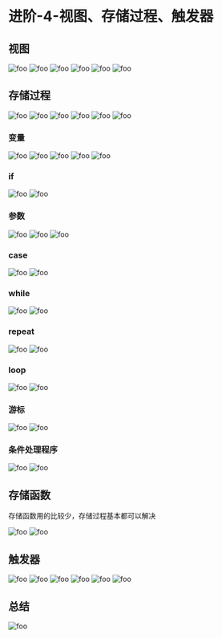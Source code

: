 # 进阶-4-视图、存储过程、触发器

## 视图

  <img :src="$withBase('/mysql/jinjie/sqlSy67.png')" alt="foo">
  <img :src="$withBase('/mysql/jinjie/sqlSy68.png')" alt="foo">
  <img :src="$withBase('/mysql/jinjie/sqlSy69.png')" alt="foo">
  <img :src="$withBase('/mysql/jinjie/sqlSy70.png')" alt="foo">
  <img :src="$withBase('/mysql/jinjie/sqlSy71.png')" alt="foo">
  <img :src="$withBase('/mysql/jinjie/sqlSy72.png')" alt="foo">
  
## 存储过程

  <img :src="$withBase('/mysql/jinjie/sqlSy73.png')" alt="foo">
  <img :src="$withBase('/mysql/jinjie/sqlSy74.png')" alt="foo">
  <img :src="$withBase('/mysql/jinjie/sqlSy75.png')" alt="foo">
  <img :src="$withBase('/mysql/jinjie/sqlSy75-1.png')" alt="foo">
  <img :src="$withBase('/mysql/jinjie/sqlSy75-2.png')" alt="foo">
  <img :src="$withBase('/mysql/jinjie/sqlSy75-3.png')" alt="foo">

### 变量

  <img :src="$withBase('/mysql/jinjie/sqlSy76.png')" alt="foo">
  <img :src="$withBase('/mysql/jinjie/sqlSy77.png')" alt="foo">
  <img :src="$withBase('/mysql/jinjie/sqlSy78.png')" alt="foo">
  <img :src="$withBase('/mysql/jinjie/sqlSy79.png')" alt="foo">
  <img :src="$withBase('/mysql/jinjie/sqlSy80.png')" alt="foo">

### if

  <img :src="$withBase('/mysql/jinjie/sqlSy81.png')" alt="foo">
  <img :src="$withBase('/mysql/jinjie/sqlSy81-1.png')" alt="foo">

### 参数

  <img :src="$withBase('/mysql/jinjie/sqlSy82.png')" alt="foo">
  <img :src="$withBase('/mysql/jinjie/sqlSy83.png')" alt="foo">
  <img :src="$withBase('/mysql/jinjie/sqlSy84.png')" alt="foo">

### case

  <img :src="$withBase('/mysql/jinjie/sqlSy85.png')" alt="foo">
  <img :src="$withBase('/mysql/jinjie/sqlSy86.png')" alt="foo">

### while

  <img :src="$withBase('/mysql/jinjie/sqlSy87.png')" alt="foo">
  <img :src="$withBase('/mysql/jinjie/sqlSy88.png')" alt="foo">

### repeat

  <img :src="$withBase('/mysql/jinjie/sqlSy89.png')" alt="foo">
  <img :src="$withBase('/mysql/jinjie/sqlSy90.png')" alt="foo">

### loop

  <img :src="$withBase('/mysql/jinjie/sqlSy91.png')" alt="foo">
  <img :src="$withBase('/mysql/jinjie/sqlSy92.png')" alt="foo">

### 游标

  <img :src="$withBase('/mysql/jinjie/sqlSy93.png')" alt="foo">
  <img :src="$withBase('/mysql/jinjie/sqlSy94.png')" alt="foo">

### 条件处理程序

  <img :src="$withBase('/mysql/jinjie/sqlSy95.png')" alt="foo">
  <img :src="$withBase('/mysql/jinjie/sqlSy96.png')" alt="foo">

## 存储函数

  存储函数用的比较少，存储过程基本都可以解决

  <img :src="$withBase('/mysql/jinjie/sqlSy97.png')" alt="foo">
  <img :src="$withBase('/mysql/jinjie/sqlSy98.png')" alt="foo">

## 触发器

 <img :src="$withBase('/mysql/jinjie/sqlSy99.png')" alt="foo">
 <img :src="$withBase('/mysql/jinjie/sqlSy100.png')" alt="foo">
 <img :src="$withBase('/mysql/jinjie/sqlSy101.png')" alt="foo">
 <img :src="$withBase('/mysql/jinjie/sqlSy102.png')" alt="foo">
 <img :src="$withBase('/mysql/jinjie/sqlSy103.png')" alt="foo">
 <img :src="$withBase('/mysql/jinjie/sqlSy103-1.png')" alt="foo">

## 总结

 <img :src="$withBase('/mysql/jinjie/sqlSy103-2.png')" alt="foo">
